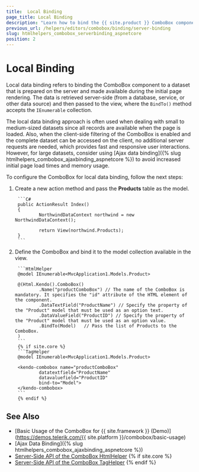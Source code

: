 ```yaml
---
title:  Local Binding
page_title: Local Binding
description: "Learn how to bind the {{ site.product }} ComboBox component to a local dataset."
previous_url: /helpers/editors/combobox/binding/server-binding
slug: htmlhelpers_combobox_serverbinding_aspnetcore
position: 2
---
```


# Local Binding

Local data binding refers to binding the ComboBox component to a dataset that is prepared on the server and made available during the initial page rendering. The data is retrieved server-side (from a database, service, or other data source) and then passed to the view, where the `BindTo()` method accepts the `IEnumerable` collection.

The local data binding approach is often used when dealing with small to medium-sized datasets since all records are available when the page is loaded. Also, when the client-side filtering of the ComboBox is enabled and the complete dataset can be accessed on the client, no additional server requests are needed, which provides fast and responsive user interactions. However, for large datasets, consider using [Ajax data binding]({% slug htmlhelpers_combobox_ajaxbinding_aspnetcore %}) to avoid increased initial page load times and memory usage.

To configure the ComboBox for local data binding, follow the next steps:

1. Create a new action method and pass the **Products** table as the model.

        ```C#
        public ActionResult Index()
        {
                NorthwindDataContext northwind = new NorthwindDataContext();

                return View(northwind.Products);
        }
        ```

1. Define the ComboBox and bind it to the model collection available in the view.

        ```HtmlHelper
        @model IEnumerable<MvcApplication1.Models.Product>

        @(Html.Kendo().ComboBox()
                .Name("productComboBox") // The name of the ComboBox is mandatory. It specifies the "id" attribute of the HTML element of the component.
                .DataTextField("ProductName") // Specify the property of the "Product" model that must be used as an option text.
                .DataValueField("ProductID") // Specify the property of the "Product" model that must be used as an option value.
                .BindTo(Model)   // Pass the list of Products to the ComboBox.
        )
        ```
        {% if site.core %}
        ```TagHelper
        @model IEnumerable<MvcApplication1.Models.Product>
        
        <kendo-combobox name="productComboBox"
                datatextfield="ProductName"
                datavaluefield="ProductID"
                bind-to="Model">
        </kendo-combobox>
        ```
        {% endif %}   

## See Also

* [Basic Usage of the ComboBox for {{ site.framework }} (Demo)](https://demos.telerik.com/{{ site.platform }}/combobox/basic-usage)
* [Ajax Data Binding]({% slug htmlhelpers_combobox_ajaxbinding_aspnetcore %})
* [Server-Side API of the ComboBox HtmlHelper](/api/combobox)
{% if site.core %}
* [Server-Side API of the ComboBox TagHelper](/api/taghelpers/combobox)
{% endif %}
